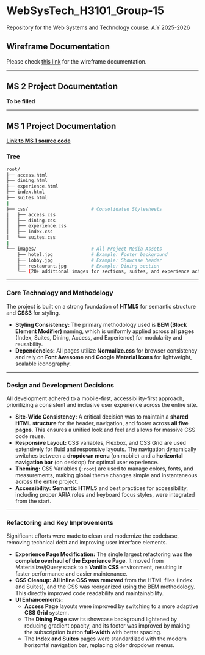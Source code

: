 # WebSysTech_H3101_Group-15

Repository for the Web Systems and Technology course.
A.Y 2025-2026

## Wireframe Documentation

Please check [this link](https://github.com/Gracielleee/WebSysTech_H3101_Group-15/blob/main/WIREFRAME.md) for the wireframe documentation.

---

## MS 2 Project Documentation

**To be filled**

---

## MS 1 Project Documentation

**[Link to MS 1 source code](https://github.com/Gracielleee/WebSysTech_H3101_Group-15/tree/ms1)**

### Tree

```sh
root/
├── access.html
├── dining.html
├── experience.html
├── index.html
├── suites.html
|
├── css/                       # Consolidated Stylesheets
│   ├── access.css
│   ├── dining.css
│   ├── experience.css
│   ├── index.css
│   └── suites.css
|
└── images/                    # All Project Media Assets
    ├── hotel.jpg              # Example: Footer background
    ├── lobby.jpg              # Example: Showcase header
    ├── restaurant.jpg         # Example: Dining section
    └── (20+ additional images for sections, suites, and experience activities...)

```

---

### Core Technology and Methodology

The project is built on a strong foundation of **HTML5** for semantic structure and **CSS3** for styling.

- **Styling Consistency:** The primary methodology used is **BEM (Block Element Modifier)** naming, which is uniformly applied across **all pages** (Index, Suites, Dining, Access, and Experience) for modularity and reusability.
- **Dependencies:** All pages utilize **Normalize.css** for browser consistency and rely on **Font Awesome** and **Google Material Icons** for lightweight, scalable iconography.

---

### Design and Development Decisions

All development adhered to a mobile-first, accessibility-first approach, prioritizing a consistent and inclusive user experience across the entire site.

- **Site-Wide Consistency:** A critical decision was to maintain a **shared HTML structure** for the header, navigation, and footer across **all five pages**. This ensures a unified look and feel and allows for massive CSS code reuse.
- **Responsive Layout:** CSS variables, Flexbox, and CSS Grid are used extensively for fluid and responsive layouts. The navigation dynamically switches between a **dropdown menu** (on mobile) and a **horizontal navigation bar** (on desktop) for optimal user experience.
- **Theming:** CSS Variables (`:root`) are used to manage colors, fonts, and measurements, making global theme changes simple and instantaneous across the entire project.
- **Accessibility:** **Semantic HTML5** and best practices for accessibility, including proper ARIA roles and keyboard focus styles, were integrated from the start.

---

### Refactoring and Key Improvements

Significant efforts were made to clean and modernize the codebase, removing technical debt and improving user interface elements.

- **Experience Page Modification:** The single largest refactoring was the **complete overhaul of the Experience Page**. It moved from Materialize/jQuery stack to a **Vanilla CSS** environment, resulting in faster performance and easier maintenance.
- **CSS Cleanup:** **All inline CSS was removed** from the HTML files (Index and Suites), and the CSS was reorganized using the BEM methodology. This directly improved code readability and maintainability.
- **UI Enhancements:**
  - **Access Page** layouts were improved by switching to a more adaptive **CSS Grid** system.
  - The **Dining Page** saw its showcase background lightened by reducing gradient opacity, and its footer was improved by making the subscription button **full-width** with better spacing.
  - The **Index and Suites** pages were standardized with the modern horizontal navigation bar, replacing older dropdown menus.
